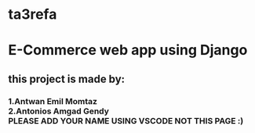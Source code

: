 # ta3refa
<h1>E-Commerce web app using Django 
<h2> this project is made by: </br> <h3>
1.Antwan Emil Momtaz     </br>
2.Antonios Amgad Gendy     </br>
PLEASE ADD YOUR NAME USING VSCODE NOT THIS PAGE :)
